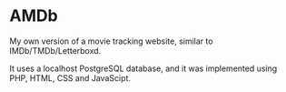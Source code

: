 # AMDb

My own version of a movie tracking website, similar to IMDb/TMDb/Letterboxd.

It uses a localhost PostgreSQL database, and it was implemented using PHP, HTML, CSS and JavaScipt.
